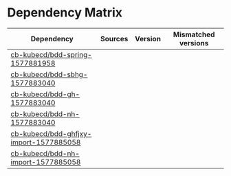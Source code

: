 # Dependency Matrix

Dependency | Sources | Version | Mismatched versions
---------- | ------- | ------- | -------------------
[cb-kubecd/bdd-spring-1577881958](https://github.com/cb-kubecd/bdd-spring-1577881958.git) |  | []() | 
[cb-kubecd/bdd-sbhg-1577883040](https://github.com/cb-kubecd/bdd-sbhg-1577883040.git) |  | []() | 
[cb-kubecd/bdd-gh-1577883040](https://github.com/cb-kubecd/bdd-gh-1577883040.git) |  | []() | 
[cb-kubecd/bdd-nh-1577883040](https://github.com/cb-kubecd/bdd-nh-1577883040.git) |  | []() | 
[cb-kubecd/bdd-ghfjxy-import-1577885058](https://github.com/cb-kubecd/bdd-ghfjxy-import-1577885058.git) |  | []() | 
[cb-kubecd/bdd-nh-import-1577885058](https://github.com/cb-kubecd/bdd-nh-import-1577885058.git) |  | []() | 
